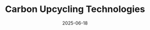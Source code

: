 ---  
layout: startup_page  
title: "Carbon Upcycling Technologies"  
id: "carbonupcycling.com"  
permalink: "/carbonupcyclingtechnologiescarbonupcycling.com06182025/"  
website: "https://carbonupcycling.com/"  
funding_round: ""  
funding_amount: "$18M"  
investors: "Builders Vision, Business Development Bank of Canada, Climate Investment, Amplify Capital, CRH Ventures, Oxy Low Carbon Ventures, TITAN Group"  
about: "Carbon Upcycling Technologies utilizes carbon and resources to create high-performance, sustainable supplementary cementitious products. Their technology upcycles locally sourced, low-value materials and captured CO₂ emissions, reducing cement emissions and strengthening construction supply chains."  
markets: "Construction Materials, Carbon Capture, Cleantech"  
hq: "Calgary, Alberta, Canada"  
founded_year: "2014"  
linkedin: "https://www.linkedin.com/company/carbonupcyclingtechnologies"  
twitter: "https://twitter.com/CarbonUpcycling"  
instagram: ""  
facebook: "https://www.facebook.com/carbonupcycling"  
crunchbase: "https://www.crunchbase.com/organization/carbon-upcycling-technologies"  
pitchbook: "https://pitchbook.com/profiles/company/223023-16"  

date_display: "18-Jun-2025"  
date: "2025-06-18"

# SEO Optimization  
meta_title: "Carbon Upcycling Technologies -  Funding ($18M)"  
meta_description: "Carbon Upcycling Technologies, Carbon Upcycling Technologies utilizes carbon and resources to create high-performance, sustainable supplementary cementitious products. Their technol..."  
meta_keywords: "Carbon Upcycling Technologies, Construction Materials, Carbon Capture, Cleantech,  funding"  
canonical_url: "https://startup.projectstartups.com/carbonupcyclingtechnologiescarbonupcycling.com06182025/"  
---